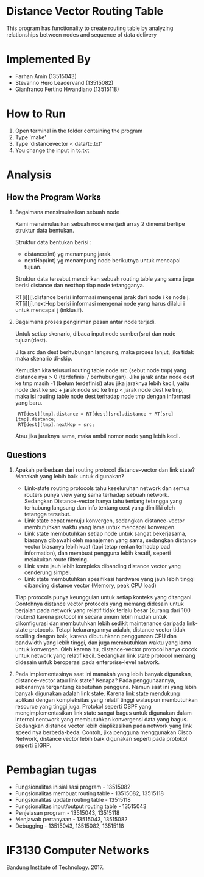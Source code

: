# Distance Vector Routing Table
This program has functionality to create routing table by analyzing relationships between nodes and sequence of data delivery

# Implemented By
- Farhan Amin (13515043)
- Stevanno Hero Leadervand (13515082)
- Gianfranco Fertino Hwandiano (13515118)

# How to Run
1. Open terminal in the folder containing the program
2. Type 'make'
3. Type 'distancevector < data/tc.txt'
4. You change the input in tc.txt

# Analysis
## How the Program Works
1. Bagaimana mensimulasikan sebuah node

	Kami mensimulasikan sebuah node menjadi array 2 dimensi bertipe struktur data bentukan.

	Struktur data bentukan berisi :
	- distance(int) yg menampung jarak.
	- nextHop(int) yg menampung node berikutnya untuk mencapai tujuan.

	Struktur data tersebut mencirikan sebuah routing table yang sama juga berisi distance dan nexthop tiap node tetangganya.

	RT[i][j].distance berisi informasi mengenai jarak dari node i ke node j.
	RT[i][j].nextHop berisi informasi mengenai node yang harus dilalui i untuk mencapai j (inklusif).

2. Bagaimana proses pengiriman pesan antar node terjadi.

	Untuk setiap skenario, dibaca input node sumber(src) dan node tujuan(dest).

	Jika src dan dest berhubungan langsung, maka proses lanjut, jika tidak maka skenario di-skip.

	Kemudian kita telusuri routing table node src (sebut node tmp) yang distance nya > 0 (terdefinisi / berhubungan).
	Jika jarak antar node dest ke tmp masih -1 (belum terdefinisi) atau
	jika jaraknya lebih kecil, yaitu node dest ke src + jarak node src ke tmp < jarak node dest ke tmp,
	maka isi routing table node dest terhadap node tmp dengan informasi yang baru.
	
		RT[dest][tmp].distance = RT[dest][src].distance + RT[src][tmp].distance;
		RT[dest][tmp].nextHop = src;

	Atau jika jaraknya sama, maka ambil nomor node yang lebih kecil.

## Questions
1. Apakah perbedaan dari routing protocol distance-vector dan link state? Manakah yang lebih baik untuk digunakan?

	- Link-state routing protocols tahu keseluruhan network dan semua routers punya view yang sama terhadap sebuah network. Sedangkan Distance-vector hanya tahu tentang tetangga yang terhubung langsung dan info tentang cost yang dimiliki oleh tetangga tersebut.
	- Link state cepat menuju konvergen, sedangkan distance-vector membutuhkan waktu yang lama untuk mencapai konvergen.
	- Link state membutuhkan setiap node untuk sangat bekerjasama, biasanya dibawahi oleh manajemen yang sama, sedangkan distance vector biasanya lebih kuat (tapi tetap rentan terhadap bad information), dan membuat pengguna lebih kreatif, seperti melakukan route filtering.
	- Link state jauh lebih kompleks dibanding distance vector yang cenderung simpel.
	- Link state membutuhkan spesifikasi hardware yang jauh lebih tinggi dibanding distance vector (Memory, peak CPU load)

	Tiap protocols punya keunggulan untuk setiap konteks yang ditangani. Contohnya distance vector protocols yang memang didesain untuk berjalan pada network yang relatif tidak terlalu besar (kurang dari 100 routers) karena protocol ini secara umum lebih mudah untuk dikonfigurasi dan membutuhkan lebih sedikit maintenance daripada link-state protocols. Tetapi kekurangannya adalah, distance vector tidak scalling dengan baik, karena dibutuhkann penggunaan CPU dan bandwidth yang lebih tinggi, dan juga membutuhkan waktu yang lama untuk konvergen. Oleh karena itu, distance-vector protocol hanya cocok untuk network yang relatif kecil. 
	Sedangkan link state protocol memang didesain untuk beroperasi pada enterprise-level network.   

2. Pada implementasinya saat ini manakah yang lebih banyak digunakan, distance-vector atau  link state? Kenapa?
	Pada penggunaannya, sebenarnya tergantung kebutuhan pengguna. Namun saat ini yang lebih banyak digunakan adalah link state.
	Karena link state mendukung aplikasi dengan kompleksitas yang relatif tinggi walaupun membutuhkan resource yang tinggi juga.
	Protokol seperti OSPF yang mengimplementasikan link state sangat bagus untuk digunakan dalam internal nentwork yang membutuhkan konvergensi data yang bagus.
	Sedangkan distance vector lebih diaplikasikan pada network yang link speed nya berbeda-beda.
	Contoh, jika pengguna menggunakan Cisco Network, distance vector lebih baik digunakan seperti pada protokol seperti EIGRP.

# Pembagian tugas
- Fungsionalitas inisialisasi program - 13515082
- Fungsionalitas membuat routing table - 13515082, 13515118
- Fungsionalitas update routing table - 13515118
- Fungsionalitas input/output routing table - 13515043
- Penjelasan program - 13515043, 13515118
- Menjawab pertanyaan - 13515043, 13515082
- Debugging - 13515043, 13515082, 13515118

# IF3130 Computer Networks
Bandung Institute of Technology. 2017.
